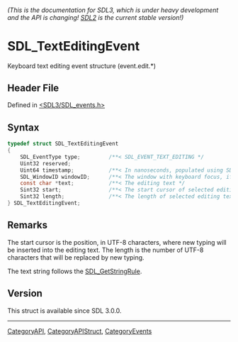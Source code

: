 ###### (This is the documentation for SDL3, which is under heavy development and the API is changing! [SDL2](https://wiki.libsdl.org/SDL2/) is the current stable version!)
# SDL_TextEditingEvent

Keyboard text editing event structure (event.edit.*)

## Header File

Defined in [<SDL3/SDL_events.h>](https://github.com/libsdl-org/SDL/blob/main/include/SDL3/SDL_events.h)

## Syntax

```c
typedef struct SDL_TextEditingEvent
{
    SDL_EventType type;         /**< SDL_EVENT_TEXT_EDITING */
    Uint32 reserved;
    Uint64 timestamp;           /**< In nanoseconds, populated using SDL_GetTicksNS() */
    SDL_WindowID windowID;      /**< The window with keyboard focus, if any */
    const char *text;           /**< The editing text */
    Sint32 start;               /**< The start cursor of selected editing text, or -1 if not set */
    Sint32 length;              /**< The length of selected editing text, or -1 if not set */
} SDL_TextEditingEvent;
```

## Remarks

The start cursor is the position, in UTF-8 characters, where new typing
will be inserted into the editing text. The length is the number of UTF-8
characters that will be replaced by new typing.

The text string follows the [SDL_GetStringRule](SDL_GetStringRule).

## Version

This struct is available since SDL 3.0.0.

----
[CategoryAPI](CategoryAPI), [CategoryAPIStruct](CategoryAPIStruct), [CategoryEvents](CategoryEvents)

